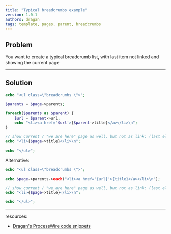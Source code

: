 ```yaml
---
title: "Typical breadcrumbs example"
version: 1.0.1
authors: dragan
tags: template, pages, parent, breadcrumbs
---
```


## Problem

You want to create a typical breadcrumb list, with last item not linked and showing the current page

---

## Solution

```php
echo "<ul class=\"breadcrumbs \">";

$parents = $page->parents;

foreach($parents as $parent) {
	$url = $parent->url;
	echo "<li><a href='$url'>{$parent->title}</a></li>\n";
}

// show current / "we are here" page as well, but not as link: (last element)
echo "<li>{$page->title}</li>\n";

echo "</ul>";
```

Alternative:

```php
echo "<ul class=\"breadcrumbs \">";

echo $page->parents->each("<li><a href='{url}'>{title}</a></li>\n");

// show current / "we are here" page as well, but not as link: (last element)
echo "<li>{$page->title}</li>\n";

echo "</ul>";
```

---

resources:

-   [Dragan's ProcessWire code snippets](https://github.com/dragan1700/pw/blob/master/breadcrumbs.inc)
